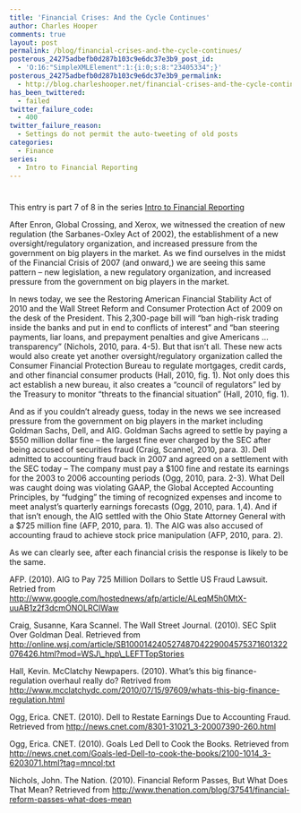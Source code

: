 ```yaml
---
title: 'Financial Crises: And the Cycle Continues'
author: Charles Hooper
comments: true
layout: post
permalink: /blog/financial-crises-and-the-cycle-continues/
posterous_24275adbefb0d287b103c9e6dc37e3b9_post_id:
  - 'O:16:"SimpleXMLElement":1:{i:0;s:8:"23405334";}'
posterous_24275adbefb0d287b103c9e6dc37e3b9_permalink:
  - http://blog.charleshooper.net/financial-crises-and-the-cycle-continues
has_been_twittered:
  - failed
twitter_failure_code:
  - 400
twitter_failure_reason:
  - Settings do not permit the auto-tweeting of old posts
categories:
  - Finance
series:
  - Intro to Financial Reporting
---
```

# 

This entry is part 7 of 8 in the series [Intro to Financial Reporting][1]

After Enron, Global Crossing, and Xerox, we witnessed the creation of new regulation (the Sarbanes-Oxley Act of 2002), the establishment of a new oversight/regulatory organization, and increased pressure from the government on big players in the market. As we find ourselves in the midst of the Financial Crisis of 2007 (and onward,) we are seeing this same pattern – new legislation, a new regulatory organization, and increased pressure from the government on big players in the market.

 [1]: http://www.charleshooper.net/blog/series/intro-to-financial-reporting/ "Intro to Financial Reporting"

In news today, we see the Restoring American Financial Stability Act of 2010 and the Wall Street Reform and Consumer Protection Act of 2009 on the desk of the President. This 2,300-page bill will “ban high-risk trading inside the banks and put in end to conflicts of interest” and “ban steering payments, liar loans, and prepayment penalties and give Americans … transparency” (Nichols, 2010, para. 4-5). But that isn’t all. These new acts would also create yet another oversight/regulatory organization called the Consumer Financial Protection Bureau to regulate mortgages, credit cards, and other financial consumer products (Hall, 2010, fig. 1). Not only does this act establish a new bureau, it also creates a “council of regulators” led by the Treasury to monitor “threats to the financial situation” (Hall, 2010, fig. 1).

And as if you couldn’t already guess, today in the news we see increased pressure from the government on big players in the market including Goldman Sachs, Dell, and AIG. Goldman Sachs agreed to settle by paying a $550 million dollar fine – the largest fine ever charged by the SEC after being accused of securities fraud (Craig, Scannel, 2010, para. 3). Dell admitted to accounting fraud back in 2007 and agreed on a settlement with the SEC today – The company must pay a $100 fine and restate its earnings for the 2003 to 2006 accounting periods (Ogg, 2010, para. 2-3). What Dell was caught doing was violating GAAP, the Global Accepted Accounting Principles, by “fudging” the timing of recognized expenses and income to meet analyst’s quarterly earnings forecasts (Ogg, 2010, para. 1,4). And if that isn’t enough, the AIG settled with the Ohio State Attorney General with a $725 million fine (AFP, 2010, para. 1). The AIG was also accused of accounting fraud to achieve stock price manipulation (AFP, 2010, para. 2).

As we can clearly see, after each financial crisis the response is likely to be the same.

AFP. (2010). AIG to Pay 725 Million Dollars to Settle US Fraud Lawsuit. Retried from http://www.google.com/hostednews/afp/article/ALeqM5h0MtX-uuAB1z2f3dcmONOLRCIWaw

Craig, Susanne, Kara Scannel. The Wall Street Journal. (2010). SEC Split Over Goldman Deal. Retrieved from http://online.wsj.com/article/SB10001424052748704229004575371601322076426.html?mod=WSJ\_hpp\_LEFTTopStories

Hall, Kevin. McClatchy Newpapers. (2010). What’s this big finance-regulation overhaul really do? Retrived from http://www.mcclatchydc.com/2010/07/15/97609/whats-this-big-finance-regulation.html

Ogg, Erica. CNET. (2010). Dell to Restate Earnings Due to Accounting Fraud. Retrieved from http://news.cnet.com/8301-31021_3-20007390-260.html

Ogg, Erica. CNET. (2010). Goals Led Dell to Cook the Books. Retrieved from http://news.cnet.com/Goals-led-Dell-to-cook-the-books/2100-1014_3-6203071.html?tag=mncol;txt

Nichols, John. The Nation. (2010). Financial Reform Passes, But What Does That Mean? Retrieved from http://www.thenation.com/blog/37541/financial-reform-passes-what-does-mean
